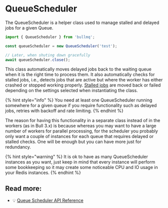 # QueueScheduler

The QueueScheduler is a helper class used to manage stalled and delayed jobs for a given Queue.

```typescript
import { QueueScheduler } from 'bullmq';

const queueScheduler = new QueueScheduler('test');

// Later, when shuting down gracefully
await queueScheduler.close();
```

This class automatically moves delayed jobs back to the waiting queue when it is the right time to process them. It also automatically checks for stalled jobs, i.e., detects jobs that are active but where the worker has either crashed or stopped working properly. [Stalled jobs](jobs/stalled.md) are moved back or failed depending on the settings selected when instantiating the class.

{% hint style="info" %}
You need at least one QueueScheduler running somewhere for a given queue if you require functionality such as delayed jobs, retries with backoff and rate limiting.
{% endhint %}

The reason for having this functionality in a separate class instead of in the workers (as in Bull 3.x) is because whereas you may want to have a large number of workers for parallel processing, for the scheduler you probably only want a couple of instances for each queue that requires delayed or stalled checks. One will be enough but you can have more just for redundancy.

{% hint style="warning" %}
It is ok to have as many QueueScheduler instances as you want, just keep in mind that every instance will perform some bookkeeping so it may create some noticeable CPU and IO usage in your Redis instances.
{% endhint %}

## Read more:

- 💡 [Queue Scheduler API Reference](https://api.docs.bullmq.io/classes/QueueScheduler.html)

